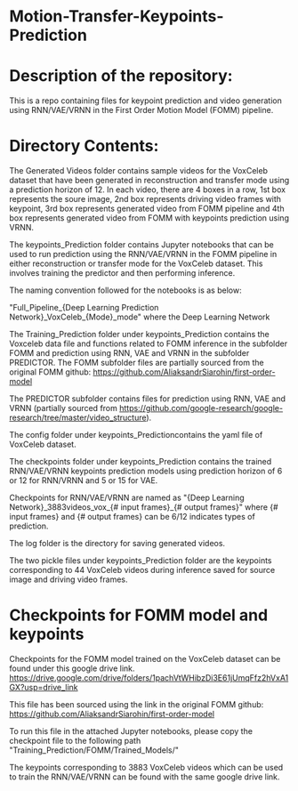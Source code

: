 # Motion-Transfer-Keypoints-Prediction

# Description of the repository:
This is a repo containing files for keypoint prediction and video generation using RNN/VAE/VRNN in the First Order Motion Model (FOMM) pipeline. 

# Directory Contents:
The Generated Videos folder contains sample videos for the VoxCeleb dataset that have been generated in reconstruction and transfer mode using a prediction horizon of 12.
In each video, there are 4 boxes in a row, 1st box represents the soure image, 2nd box represents driving video frames with keypoint, 3rd box represents generated video from FOMM pipeline and 4th box represents generated video from FOMM with keypoints prediction using VRNN.

The keypoints_Prediction folder contains Jupyter notebooks that can be used to run prediction using the RNN/VAE/VRNN in the FOMM pipeline in either reconstruction or transfer mode for the VoxCeleb dataset. This involves training the predictor and then performing inference. 

The naming convention followed for the notebooks is as below:

"Full_Pipeline_{Deep Learning Prediction Network}\_VoxCeleb\_{Mode}_mode" where the Deep Learning Network 

The Training_Prediction folder under keypoints_Prediction contains the Voxceleb data file and functions related to FOMM inference in the subfolder FOMM and prediction using RNN, VAE and VRNN in the subfolder PREDICTOR.
The FOMM subfolder files are partially sourced from the original FOMM github:
https://github.com/AliaksandrSiarohin/first-order-model

The PREDICTOR subfolder contains files for prediction using RNN, VAE and VRNN (partially sourced from https://github.com/google-research/google-research/tree/master/video_structure).

The config folder under keypoints_Predictioncontains the yaml file of VoxCeleb dataset.

The checkpoints folder under keypoints_Prediction contains the trained RNN/VAE/VRNN keypoints prediction models using prediction horizon of 6 or 12 for RNN/VRNN and 5 or 15 for VAE.

Checkpoints for RNN/VAE/VRNN are named as "{Deep Learning Network}\_3883videos_vox_{# input frames}_{# output frames}" where {# input frames} and {# output frames} can be 6/12 indicates types of prediction.

The log folder is the directory for saving generated videos.

The two pickle files under keypoints_Prediction folder are the keypoints corresponding to 44 VoxCeleb videos during inference saved for source image and driving video frames.
# Checkpoints for FOMM model and keypoints 
Checkpoints for the FOMM model trained on the VoxCeleb dataset can be found under this google drive link. 
https://drive.google.com/drive/folders/1pachVtWHibzDi3E61jUmqFfz2hVxA1GX?usp=drive_link

This file has been sourced using the link in the original FOMM github:
https://github.com/AliaksandrSiarohin/first-order-model

To run this file in the attached Jupyter notebooks, please copy the checkpoint file to the following path "Training_Prediction/FOMM/Trained_Models/" 

The keypoints corresponding to 3883 VoxCeleb videos which can be used to train the RNN/VAE/VRNN can be found with the same google drive link.
